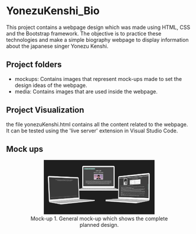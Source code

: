 # YonezuKenshi_Bio
This project contains a webpage design which was made using HTML, CSS and the Bootstrap framework. The objective is to practice these technologies and make a simple biography webpage to display information about the japanese singer Yonezu Kenshi.

## Project folders
* mockups: Contains images that represent mock-ups made to set the design ideas of the webpage.
* media: Contains images that are used inside the webpage.

## Project Visualization
the file yonezuKenshi.html contains all the content related to the webpage. It can be tested using the 'live server' extension in Visual Studio Code.

## Mock ups
<div style="text-align:center;">
  <figure>
    <img src="/mockups/general_mockup_laptop.png" alt="General mock-up which shows the complete planned design." width="300">
    <figcaption>Mock-up 1. General mock-up which shows the complete planned design.</figcaption>
  </figure>
</div>
